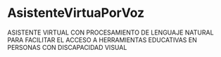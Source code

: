 # AsistenteVirtuaPorVoz
ASISTENTE VIRTUAL CON PROCESAMIENTO DE LENGUAJE NATURAL PARA FACILITAR EL ACCESO A HERRAMIENTAS EDUCATIVAS EN PERSONAS CON DISCAPACIDAD VISUAL
